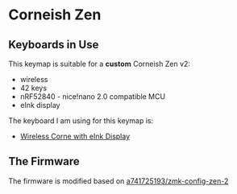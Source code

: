 # Corneish Zen

## Keyboards in Use

This keymap is suitable for a **custom** Corneish Zen v2:

- wireless
- 42 keys
- nRF52840 - nice!nano 2.0 compatible MCU
- eInk display

The keyboard I am using for this keymap is:

- [Wireless Corne with eInk Display](https://item.taobao.com/item.htm?_u=h3449j0l1a08&id=771902367795)

## The Firmware

The firmware is modified based on [a741725193/zmk-config-zen-2](https://github.com/a741725193/zmk-config-zen-2/tree/9995cdbef11ef55d8c0ffcea8b2b6cc28a283cef)
